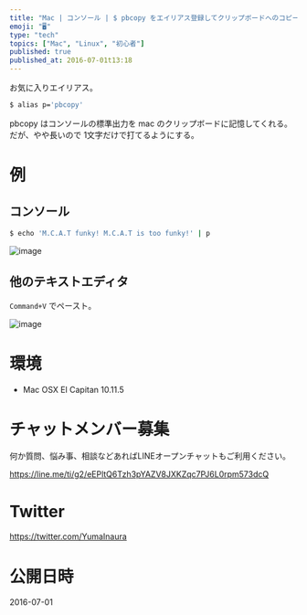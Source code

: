 ```yaml
---
title: "Mac | コンソール | $ pbcopy をエイリアス登録してクリップボードへのコピーを簡単に"
emoji: "🖥"
type: "tech"
topics: ["Mac", "Linux", "初心者"]
published: true
published_at: 2016-07-01t13:18
---
```


お気に入りエイリアス。

```bash
$ alias p='pbcopy'
```

pbcopy はコンソールの標準出力を mac のクリップボードに記憶してくれる。
だが、やや長いので 1文字だけで打てるようにする。

# 例

## コンソール

```bash
$ echo 'M.C.A.T funky! M.C.A.T is too funky!' | p
```

![image](https://qiita-image-store.s3.amazonaws.com/0/89618/f8f07a55-9e45-30fa-29af-efb0db3b6b79.png)

## 他のテキストエディタ

`Command+V` でペースト。

![image](https://qiita-image-store.s3.amazonaws.com/0/89618/a98bc6bf-a15c-5363-b698-bdd88764e6c1.png)

# 環境

- Mac OSX El Capitan 10.11.5








<!-- Update From Qiita API -->

# チャットメンバー募集


何か質問、悩み事、相談などあればLINEオープンチャットもご利用ください。

https://line.me/ti/g2/eEPltQ6Tzh3pYAZV8JXKZqc7PJ6L0rpm573dcQ





# Twitter


https://twitter.com/YumaInaura


<!-- Update From Qiita API -->



# 公開日時

2016-07-01
